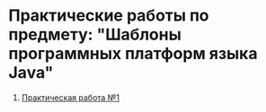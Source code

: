 # Практические работы по предмету: "Шаблоны программных платформ языка Java"

1. [Практическая работа №1](https://github.com/nikolaevaxenov/JavaPatterns/tree/master/Практическая%20работа%20№1)
